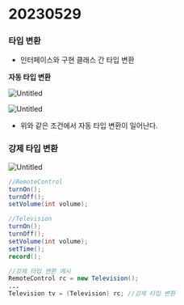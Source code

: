 # 20230529

### 타입 변환

- 인터페이스와 구현 클래스 간 타입 변환

**자동 타입 변환**

![Untitled](20230529%201e4c569b371b4c6eb3e138bd8528aebb/Untitled.png)

![Untitled](20230529%201e4c569b371b4c6eb3e138bd8528aebb/Untitled%201.png)

- 위와 같은 조건에서 자동 타입 변환이 일어난다.

### 

### 강제 타입 변환

![Untitled](20230529%201e4c569b371b4c6eb3e138bd8528aebb/Untitled%202.png)

```java
//RemoteControl
turnOn();
turnOff();
setVolume(int volume);
```

```java
//Television
turnOn();
turnOff();
setVolume(int volume);
setTime();
record();
```

```java
//강제 타입 변환 예시
RemoteControl rc = new Television();
...
Television tv = (Television) rc; //강제 타입 변환
```